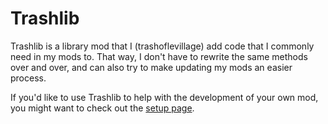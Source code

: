 # Trashlib
Trashlib is a library mod that I (trashoflevillage) add code that I commonly need in my mods to. That way, I don't have to rewrite the same methods over and over, and can also try to make updating my mods an easier process.

If you'd like to use Trashlib to help with the development of your own mod, you might want to check out the [setup page](https://github.com/trashoflevillage/trashlib/blob/master/wiki/setup.md).
